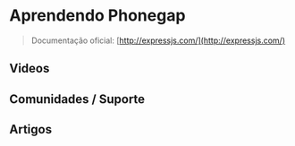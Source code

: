 # Aprendendo Phonegap

> Documentação oficial: [http://expressjs.com/](http://expressjs.com/)

## Videos

## Comunidades / Suporte

## Artigos
